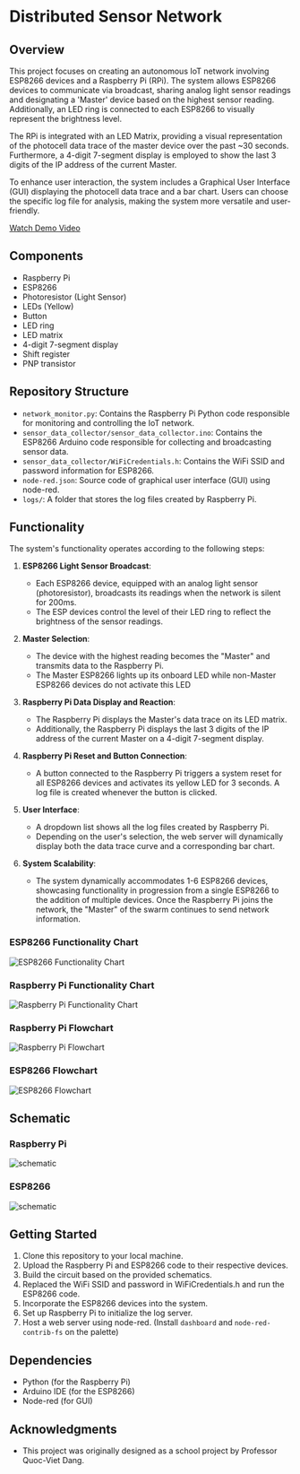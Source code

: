 # Distributed Sensor Network

## Overview

This project focuses on creating an autonomous IoT network involving ESP8266 devices and a Raspberry Pi (RPi). The system allows ESP8266 devices to communicate via broadcast, sharing analog light sensor readings and designating a 'Master' device based on the highest sensor reading. Additionally, an LED ring is connected to each ESP8266 to visually represent the brightness level.

The RPi is integrated with an LED Matrix, providing a visual representation of the photocell data trace of the master device over the past ~30 seconds. Furthermore, a 4-digit 7-segment display is employed to show the last 3 digits of the IP address of the current Master.

To enhance user interaction, the system includes a Graphical User Interface (GUI) displaying the photocell data trace and a bar chart. Users can choose the specific log file for analysis, making the system more versatile and user-friendly.

[Watch Demo Video](https://drive.google.com/file/d/10y92JaCqSt_dLpVMYE58s7W4lGU6slHA/view?usp=sharing)

## Components

- Raspberry Pi
- ESP8266
- Photoresistor (Light Sensor)
- LEDs (Yellow)
- Button
- LED ring
- LED matrix
- 4-digit 7-segment display
- Shift register
- PNP transistor

## Repository Structure

- `network_monitor.py`: Contains the Raspberry Pi Python code responsible for monitoring and controlling the IoT network.
- `sensor_data_collector/sensor_data_collector.ino`: Contains the ESP8266 Arduino code responsible for collecting and broadcasting sensor data.
- `sensor_data_collector/WiFiCredentials.h`: Contains the WiFi SSID and password information for ESP8266.
- `node-red.json`: Source code of graphical user interface (GUI) using node-red.
- `logs/`: A folder that stores the log files created by Raspberry Pi.

## Functionality

The system's functionality operates according to the following steps:

1. **ESP8266 Light Sensor Broadcast**: 
   - Each ESP8266 device, equipped with an analog light sensor (photoresistor), broadcasts its readings when the network is silent for 200ms.
   - The ESP devices control the level of their LED ring to reflect the brightness of the sensor readings.

2. **Master Selection**:
   - The device with the highest reading becomes the "Master" and transmits data to the Raspberry Pi.
   - The Master ESP8266 lights up its onboard LED while non-Master ESP8266 devices do not activate this LED 

3. **Raspberry Pi Data Display and Reaction**: 
   - The Raspberry Pi displays the Master's data trace on its LED matrix.
   - Additionally, the Raspberry Pi displays the last 3 digits of the IP address of the current Master on a 4-digit 7-segment display.

4. **Raspberry Pi Reset and Button Connection**: 
   - A button connected to the Raspberry Pi triggers a system reset for all ESP8266 devices and activates its yellow LED for 3 seconds. A log file is created whenever the button is clicked.

5. **User Interface**:
   - A dropdown list shows all the log files created by Raspberry Pi.
   - Depending on the user's selection, the web server will dynamically display both the data trace curve and a corresponding bar chart.

5. **System Scalability**: 
   - The system dynamically accommodates 1-6 ESP8266 devices, showcasing functionality in progression from a single ESP8266 to the addition of multiple devices. Once the Raspberry Pi joins the network, the "Master" of the swarm continues to send network information.

### ESP8266 Functionality Chart ###

![ESP8266 Functionality Chart](readme_images/esp_func.png)

### Raspberry Pi Functionality Chart ###

![Raspberry Pi Functionality Chart](readme_images/rpi_func.png)

### Raspberry Pi Flowchart ###

![Raspberry Pi Flowchart](readme_images/rpi_flow.png)

### ESP8266 Flowchart

![ESP8266 Flowchart](readme_images/esp_flow.png)

## Schematic

### Raspberry Pi
![schematic](readme_images/rpi_schematic.png)

### ESP8266
![schematic](readme_images/esp_schematic.png)



## Getting Started

1. Clone this repository to your local machine.
2. Upload the Raspberry Pi and ESP8266 code to their respective devices.
3. Build the circuit based on the provided schematics.
4. Replaced the WiFi SSID and password in WiFiCredentials.h and run the ESP8266 code.
5. Incorporate the ESP8266 devices into the system.
6. Set up Raspberry Pi to initialize the log server.
7. Host a web server using node-red. (Install `dashboard` and `node-red-contrib-fs` on the palette)

## Dependencies

- Python (for the Raspberry Pi)
- Arduino IDE (for the ESP8266)
- Node-red (for GUI)

## Acknowledgments

- This project was originally designed as a school project by Professor Quoc-Viet Dang.
